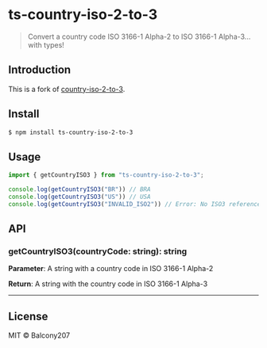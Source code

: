 # ts-country-iso-2-to-3

> Convert a country code ISO 3166-1 Alpha-2 to ISO 3166-1 Alpha-3... with types!

## Introduction

This is a fork of [country-iso-2-to-3](https://github.com/vtex/country-iso-2-to-3).

## Install

```sh
$ npm install ts-country-iso-2-to-3
```

## Usage

```ts
import { getCountryISO3 } from "ts-country-iso-2-to-3";

console.log(getCountryISO3("BR")) // BRA
console.log(getCountryISO3("US")) // USA
console.log(getCountryISO3("INVALID_ISO2")) // Error: No ISO3 reference was found for ISO2: "INVALID_ISO2"
``` 

## API

### getCountryISO3(countryCode: string): string

**Parameter**:
A string with a country code in ISO 3166-1 Alpha-2

**Return**:
A string with the country code in ISO 3166-1 Alpha-3

---

## License

MIT © Balcony207
